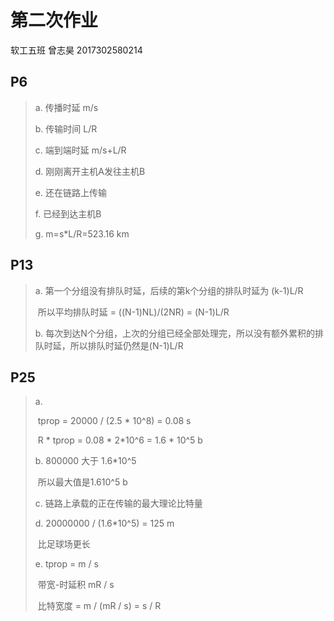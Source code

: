 # 第二次作业

软工五班 曾志昊 2017302580214

## P6

> a. 传播时延 m/s
>
> b. 传输时间  L/R
>
> c. 端到端时延 m/s+L/R
>
> d. 刚刚离开主机A发往主机B
>
> e. 还在链路上传输
>
> f. 已经到达主机B
>
> g. m=s*L/R=523.16 km



## P13

> a. 第一个分组没有排队时延，后续的第k个分组的排队时延为 (k-1)L/R
>
> ​	所以平均排队时延 = ((N-1)NL)/(2NR) = (N-1)L/R
>
> b. 每次到达N个分组，上次的分组已经全部处理完，所以没有额外累积的排队时延，所以排队时延仍然是(N-1)L/R



## P25

> a. 
>
> ​	tprop = 20000 / (2.5 * 10^8) = 0.08 s
>
> ​	R * tprop = 0.08 * 2*10^6 = 1.6 * 10^5 b
>
> b. 800000 大于 1.6*10^5
>
> ​	所以最大值是1.610^5 b
>
> c. 链路上承载的正在传输的最大理论比特量
>
> d. 20000000  / (1.6*10^5) = 125 m
>
> ​	比足球场更长
>
> e. tprop = m / s
>
> ​	带宽-时延积 mR / s
>
> ​	比特宽度 = m / (mR / s) = s / R